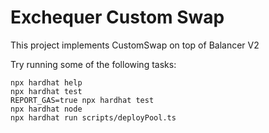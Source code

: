 # Exchequer Custom Swap

This project implements CustomSwap on top of Balancer V2

Try running some of the following tasks:

```shell
npx hardhat help
npx hardhat test
REPORT_GAS=true npx hardhat test
npx hardhat node
npx hardhat run scripts/deployPool.ts
```
